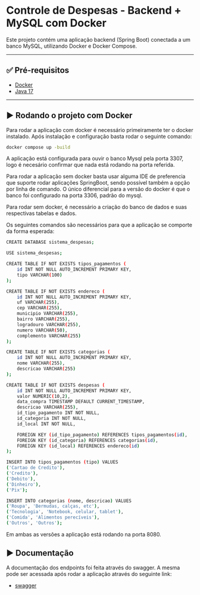 # Controle de Despesas - Backend + MySQL com Docker

Este projeto contém uma aplicação backend (Spring Boot) conectada a um banco MySQL, utilizando Docker e Docker Compose.

---

## ✅ Pré-requisitos

- [Docker](https://www.docker.com/)
- [Java 17](https://www.java.com/pt-BR/)

---

## ▶️ Rodando o projeto com Docker

Para rodar a aplicação com docker é necessário primeiramente ter o docker instalado. Após instalação e configuração basta rodar o seguinte comando:
````Bash
docker compose up -build
````
A aplicação está configurada para ouvir o banco Mysql pela porta 3307, logo é necesário confirmar que nada está rodando na porta referida.

Para rodar a aplicação sem docker basta usar alguma IDE de preferencia que suporte rodar aplicações SpringBoot, sendo possível também a opção por linha de comando. O único diferencial para a versão do docker é que o banco foi configurado na porta 3306, padrão do mysql.

Para rodar sem docker, é necessário a criação do banco de dados e suas respectivas tabelas e dados.

Os seguintes comandos são necessários para que a aplicação se comporte da forma esperada:

````Bash
CREATE DATABASE sistema_despesas;

USE sistema_despesas;

CREATE TABLE IF NOT EXISTS tipos_pagamentos (
    id INT NOT NULL AUTO_INCREMENT PRIMARY KEY,
    tipo VARCHAR(100)
);

CREATE TABLE IF NOT EXISTS endereco (
    id INT NOT NULL AUTO_INCREMENT PRIMARY KEY,
    uf VARCHAR(255),
    cep VARCHAR(255),
    municipio VARCHAR(255),
    bairro VARCHAR(255),
    logradouro VARCHAR(255),
    numero VARCHAR(50),
    complemento VARCHAR(255)
);

CREATE TABLE IF NOT EXISTS categorias (
    id INT NOT NULL AUTO_INCREMENT PRIMARY KEY,
    nome VARCHAR(255),
    descricao VARCHAR(255)
);

CREATE TABLE IF NOT EXISTS despesas (
    id INT NOT NULL AUTO_INCREMENT PRIMARY KEY,
    valor NUMERIC(10,2),
    data_compra TIMESTAMP DEFAULT CURRENT_TIMESTAMP,
    descricao VARCHAR(255),
    id_tipo_pagamento INT NOT NULL,
    id_categoria INT NOT NULL,
    id_local INT NOT NULL,

    FOREIGN KEY (id_tipo_pagamento) REFERENCES tipos_pagamentos(id),
    FOREIGN KEY (id_categoria) REFERENCES categorias(id),
    FOREIGN KEY (id_local) REFERENCES endereco(id)
);

INSERT INTO tipos_pagamentos (tipo) VALUES
('Cartao de Credito'),
('Credito'),
('Debito'),
('Dinheiro'),
('Pix');

INSERT INTO categorias (nome, descricao) VALUES
('Roupa', 'Bermudas, calças, etc'),
('Tecnologia', 'Notebook, celular, tablet'),
('Comida', 'Alimentos perecíveis'),
('Outros', 'Outros');
````

Em ambas as versões a aplicação está rodando na porta 8080.

## ▶️ Documentação

A documentação dos endpoints foi feita através do swagger. A mesma pode ser acessada após rodar a aplicação através do seguinte link:
 - [swagger](http://localhost:8080/swagger-ui/index.html?url=v3/api-docs)
